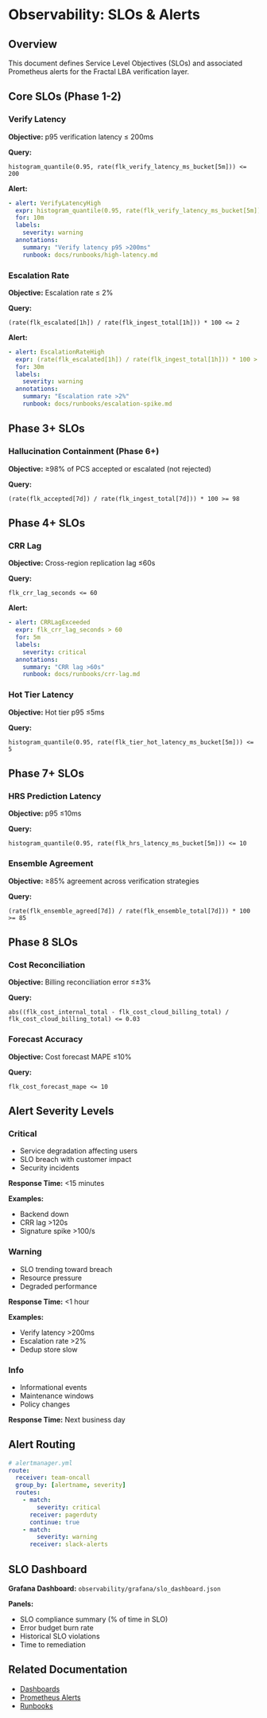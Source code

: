 # Observability: SLOs & Alerts

## Overview

This document defines Service Level Objectives (SLOs) and associated Prometheus alerts for the Fractal LBA verification layer.

## Core SLOs (Phase 1-2)

### Verify Latency

**Objective:** p95 verification latency ≤ 200ms

**Query:**
```promql
histogram_quantile(0.95, rate(flk_verify_latency_ms_bucket[5m])) <= 200
```

**Alert:**
```yaml
- alert: VerifyLatencyHigh
  expr: histogram_quantile(0.95, rate(flk_verify_latency_ms_bucket[5m])) > 200
  for: 10m
  labels:
    severity: warning
  annotations:
    summary: "Verify latency p95 >200ms"
    runbook: docs/runbooks/high-latency.md
```

### Escalation Rate

**Objective:** Escalation rate ≤ 2%

**Query:**
```promql
(rate(flk_escalated[1h]) / rate(flk_ingest_total[1h])) * 100 <= 2
```

**Alert:**
```yaml
- alert: EscalationRateHigh
  expr: (rate(flk_escalated[1h]) / rate(flk_ingest_total[1h])) * 100 > 2
  for: 30m
  labels:
    severity: warning
  annotations:
    summary: "Escalation rate >2%"
    runbook: docs/runbooks/escalation-spike.md
```

## Phase 3+ SLOs

### Hallucination Containment (Phase 6+)

**Objective:** ≥98% of PCS accepted or escalated (not rejected)

**Query:**
```promql
(rate(flk_accepted[7d]) / rate(flk_ingest_total[7d])) * 100 >= 98
```

## Phase 4+ SLOs

### CRR Lag

**Objective:** Cross-region replication lag ≤60s

**Query:**
```promql
flk_crr_lag_seconds <= 60
```

**Alert:**
```yaml
- alert: CRRLagExceeded
  expr: flk_crr_lag_seconds > 60
  for: 5m
  labels:
    severity: critical
  annotations:
    summary: "CRR lag >60s"
    runbook: docs/runbooks/crr-lag.md
```

### Hot Tier Latency

**Objective:** Hot tier p95 ≤5ms

**Query:**
```promql
histogram_quantile(0.95, rate(flk_tier_hot_latency_ms_bucket[5m])) <= 5
```

## Phase 7+ SLOs

### HRS Prediction Latency

**Objective:** p95 ≤10ms

**Query:**
```promql
histogram_quantile(0.95, rate(flk_hrs_latency_ms_bucket[5m])) <= 10
```

### Ensemble Agreement

**Objective:** ≥85% agreement across verification strategies

**Query:**
```promql
(rate(flk_ensemble_agreed[7d]) / rate(flk_ensemble_total[7d])) * 100 >= 85
```

## Phase 8 SLOs

### Cost Reconciliation

**Objective:** Billing reconciliation error ≤±3%

**Query:**
```promql
abs((flk_cost_internal_total - flk_cost_cloud_billing_total) / flk_cost_cloud_billing_total) <= 0.03
```

### Forecast Accuracy

**Objective:** Cost forecast MAPE ≤10%

**Query:**
```promql
flk_cost_forecast_mape <= 10
```

## Alert Severity Levels

### Critical

- Service degradation affecting users
- SLO breach with customer impact
- Security incidents

**Response Time:** <15 minutes

**Examples:**
- Backend down
- CRR lag >120s
- Signature spike >100/s

### Warning

- SLO trending toward breach
- Resource pressure
- Degraded performance

**Response Time:** <1 hour

**Examples:**
- Verify latency >200ms
- Escalation rate >2%
- Dedup store slow

### Info

- Informational events
- Maintenance windows
- Policy changes

**Response Time:** Next business day

## Alert Routing

```yaml
# alertmanager.yml
route:
  receiver: team-oncall
  group_by: [alertname, severity]
  routes:
    - match:
        severity: critical
      receiver: pagerduty
      continue: true
    - match:
        severity: warning
      receiver: slack-alerts
```

## SLO Dashboard

**Grafana Dashboard:** `observability/grafana/slo_dashboard.json`

**Panels:**
- SLO compliance summary (% of time in SLO)
- Error budget burn rate
- Historical SLO violations
- Time to remediation

## Related Documentation

- [Dashboards](./dashboards.md)
- [Prometheus Alerts](../../observability/prometheus/alerts.yml)
- [Runbooks](../runbooks/)
